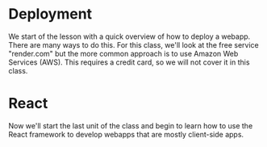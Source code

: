# Deployment
We start of the lesson with a quick overview of how to deploy a webapp.
There are many ways to do this. For this class, we'll look at the free service "render.com"
but the more common approach is to use Amazon Web Services (AWS).  This requires a credit card,
so we will not cover it in this class.


# React
Now we'll start the last unit of the class and begin to learn how to use the React framework to develop webapps
that are mostly client-side apps.

